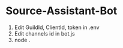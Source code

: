 # Source-Assistant-Bot

1) Edit GuildId, ClientId, token in .env
2) Edit channels id in bot.js
3) node .

